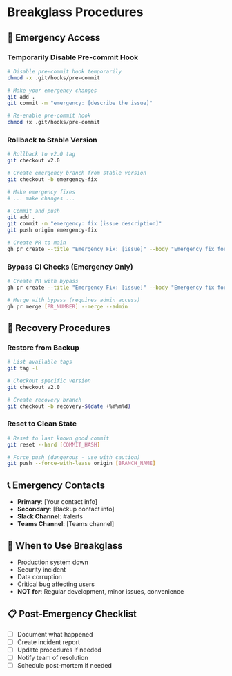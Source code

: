 # Breakglass Procedures

## 🚨 Emergency Access

### Temporarily Disable Pre-commit Hook
```bash
# Disable pre-commit hook temporarily
chmod -x .git/hooks/pre-commit

# Make your emergency changes
git add .
git commit -m "emergency: [describe the issue]"

# Re-enable pre-commit hook
chmod +x .git/hooks/pre-commit
```

### Rollback to Stable Version
```bash
# Rollback to v2.0 tag
git checkout v2.0

# Create emergency branch from stable version
git checkout -b emergency-fix

# Make emergency fixes
# ... make changes ...

# Commit and push
git add .
git commit -m "emergency: fix [issue description]"
git push origin emergency-fix

# Create PR to main
gh pr create --title "Emergency Fix: [issue]" --body "Emergency fix for [issue description]"
```

### Bypass CI Checks (Emergency Only)
```bash
# Create PR with bypass
gh pr create --title "Emergency Fix: [issue]" --body "Emergency fix for [issue description]" --head emergency-fix --base main

# Merge with bypass (requires admin access)
gh pr merge [PR_NUMBER] --merge --admin
```

## 🔧 Recovery Procedures

### Restore from Backup
```bash
# List available tags
git tag -l

# Checkout specific version
git checkout v2.0

# Create recovery branch
git checkout -b recovery-$(date +%Y%m%d)
```

### Reset to Clean State
```bash
# Reset to last known good commit
git reset --hard [COMMIT_HASH]

# Force push (dangerous - use with caution)
git push --force-with-lease origin [BRANCH_NAME]
```

## 📞 Emergency Contacts
- **Primary**: [Your contact info]
- **Secondary**: [Backup contact info]
- **Slack Channel**: #alerts
- **Teams Channel**: [Teams channel]

## 🚨 When to Use Breakglass
- Production system down
- Security incident
- Data corruption
- Critical bug affecting users
- **NOT for**: Regular development, minor issues, convenience

## 📋 Post-Emergency Checklist
- [ ] Document what happened
- [ ] Create incident report
- [ ] Update procedures if needed
- [ ] Notify team of resolution
- [ ] Schedule post-mortem if needed
